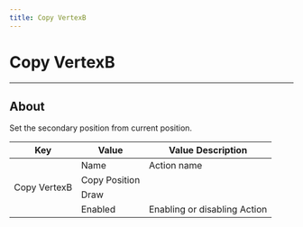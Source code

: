 ```yaml
---
title: Copy VertexB
---
```

# Copy VertexB

___

## About

Set the secondary position from current position.

<table><thead>
  <tr>
    <th>Key</th>
    <th>Value</th>
    <th>Value Description</th>
  </tr></thead>
<tbody>
  <tr>
    <td rowspan="4">Copy VertexB</td>
    <td>Name</td>
    <td>Action name</td>
  </tr>
  <tr>
    <td>Copy Position</td>
    <td></td>
  </tr>
  <tr>
    <td>Draw</td>
    <td></td>
  </tr>
  <tr>
    <td>Enabled</td>
    <td>Enabling or disabling Action</td>
  </tr>
</tbody>
</table>
